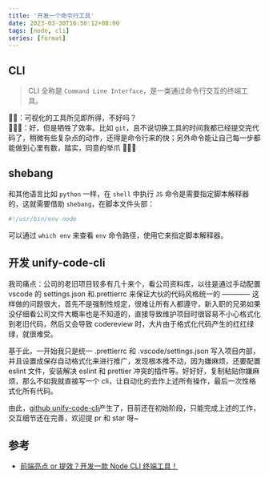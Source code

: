 ```yaml
---
title: '开发一个命令行工具'
date: 2023-03-30T16:50:12+08:00
tags: [node, cli]
series: [format]
---
```


## CLI

> CLI 全称是 `Command Line Interface`，是一类通过命令行交互的终端工具。

👴🏻：可视化的工具所见即所得，不好吗？  
👩🏻‍🌾：好，但是牺牲了效率。比如 `git`，且不说切换工具的时间我都已经提交完代码了，稍微有些复杂点的动作，还得是命令行来的快；另外命令能让自己每一步都能做到心里有数，踏实，同意的举爪 🙋🏻‍♀️

## shebang

和其他语言比如 `python` 一样，在 `shell` 中执行 `JS` 命令是需要指定脚本解释器的，这就需要借助 `shebang`，在脚本文件头部：

```sh
#!/usr/bin/env node
```

可以通过 `which env` 来查看 `env` 命令路径，使用它来指定脚本解释器。

## 开发 unify-code-cli

我司痛点：公司的老旧项目较多有几十来个，看公司资料库，以往是通过手动配置 vscode 的 settings.json 和.prettierrc 来保证大伙的代码风格统一的 ———— 这样做的问题很大，首先不是强制性规定，很难让所有人都遵守，新入职的兄弟如果没仔细看公司文件大概率也是不知道的，直接导致维护项目时很容易不小心格式化到老旧代码，然后又会导致 codereview 时，大片由于格式化代码产生的红红绿绿，就很难受。

基于此，一开始我只是统一 .prettierrc 和 .vscode/settings.json 写入项目内部，并且设置成保存自动格式化来进行推广，发现根本推不动，因为嫌麻烦，还要配置 eslint 文件，安装解决 eslint 和 prettier 冲突的插件等。好好好，复制粘贴你嫌麻烦，那么不如我就直接写一个 cli，让自动化的去作上述所有操作，最后一次性格式化所有代码。

由此，[github unify-code-cli](https://github.com/yokiizx/UnifyCodeCli)产生了，目前还在初始阶段，只能完成上述的工作，交互细节还在完善，欢迎提 pr 和 star 呀~

## 参考

- [前端亮点 or 提效？开发一款 Node CLI 终端工具！](https://juejin.cn/post/7178666619135066170)
